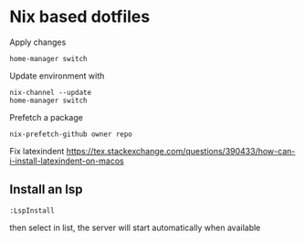 # Nix based dotfiles

Apply changes

```shell
home-manager switch
```

Update environment with

```shell
nix-channel --update
home-manager switch
```

Prefetch a package

```shell
nix-prefetch-github owner repo
```

Fix latexindent
https://tex.stackexchange.com/questions/390433/how-can-i-install-latexindent-on-macos

## Install an lsp

```
:LspInstall
```

then select in list, the server will start automatically when available
